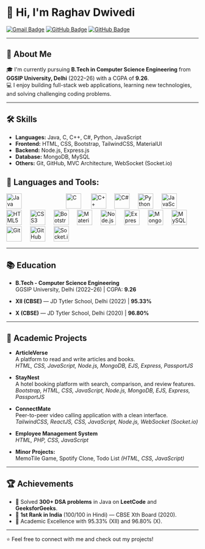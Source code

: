 # 👋 Hi, I'm Raghav Dwivedi

[![Gmail Badge](https://img.shields.io/badge/-raghavdwivedi463@gmail.com-c14438?style=flat&logo=Gmail&logoColor=white)](mailto:raghavdwivedi463@gmail.com)
[![GitHub Badge](https://img.shields.io/badge/-raghav--dwivedi-24292e?style=flat&logo=github&logoColor=white)](https://github.com/Raghavdwivedi45)
[![GitHub Badge](https://img.shields.io/badge/-raghav--dwivedi-24292e?style=flat&logo=github&logoColor=white)](https://www.linkedin.com/in/RaghavDwivedi463/)


---

## 🚀 About Me

🎓 I'm currently pursuing **B.Tech in Computer Science Engineering** from **GGSIP University, Delhi** (2022–26) with a CGPA of **9.26**.  
💻 I enjoy building full-stack web applications, learning new technologies, and solving challenging coding problems.

---

## 🛠️ Skills

- **Languages:** Java, C, C++, C#, Python, JavaScript
- **Frontend:** HTML, CSS, Bootstrap, TailwindCSS, MaterialUI
- **Backend:** Node.js, Express.js
- **Database:** MongoDB, MySQL
- **Others:** Git, GitHub, MVC Architecture, WebSocket (Socket.io)

## 🚀 Languages and Tools:

<p align="left">
  <img src="https://cdn.jsdelivr.net/gh/devicons/devicon/icons/java/java-original.svg" height="40" alt="Java" style="margin-right: 100px;"/> &nbsp;&nbsp;
  <img src="https://cdn.jsdelivr.net/gh/devicons/devicon/icons/c/c-original.svg" height="40" alt="C" style="margin-right: 10px;"/> &nbsp;&nbsp;
  <img src="https://cdn.jsdelivr.net/gh/devicons/devicon/icons/cplusplus/cplusplus-original.svg" height="40" alt="C++" style="margin-right: 10px;"/>&nbsp;&nbsp;
  <img src="https://cdn.jsdelivr.net/gh/devicons/devicon/icons/csharp/csharp-original.svg" height="40" alt="C#" style="margin-right: 10px;"/>&nbsp;&nbsp;
  <img src="https://cdn.jsdelivr.net/gh/devicons/devicon/icons/python/python-original.svg" height="40" alt="Python" style="margin-right: 10px;"/>&nbsp;&nbsp;
  <img src="https://cdn.jsdelivr.net/gh/devicons/devicon/icons/javascript/javascript-original.svg" height="40" alt="JavaScript" style="margin-right: 10px;"/>&nbsp;&nbsp;
  <img src="https://cdn.jsdelivr.net/gh/devicons/devicon/icons/html5/html5-original.svg" height="40" alt="HTML5" style="margin-right: 10px;"/>&nbsp;&nbsp;
  <img src="https://cdn.jsdelivr.net/gh/devicons/devicon/icons/css3/css3-original.svg" height="40" alt="CSS3" style="margin-right: 10px;"/>&nbsp;&nbsp;
  <img src="https://cdn.jsdelivr.net/gh/devicons/devicon/icons/bootstrap/bootstrap-original.svg" height="40" alt="Bootstrap" style="margin-right: 10px;"/>&nbsp;&nbsp;
  <img src="https://cdn.jsdelivr.net/gh/devicons/devicon/icons/materialui/materialui-original.svg" height="40" alt="Material UI" style="margin-right: 10px;"/>&nbsp;&nbsp;
  <img src="https://cdn.jsdelivr.net/gh/devicons/devicon/icons/nodejs/nodejs-original.svg" height="40" alt="Node.js" style="margin-right: 10px;"/>&nbsp;&nbsp;
  <img src="https://cdn.jsdelivr.net/gh/devicons/devicon/icons/express/express-original.svg" height="40" alt="Express.js" style="margin-right: 10px;"/>&nbsp;&nbsp;
  <img src="https://cdn.jsdelivr.net/gh/devicons/devicon/icons/mongodb/mongodb-original.svg" height="40" alt="MongoDB" style="margin-right: 10px;"/>&nbsp;&nbsp;
  <img src="https://cdn.jsdelivr.net/gh/devicons/devicon/icons/mysql/mysql-original.svg" height="40" alt="MySQL" style="margin-right: 10px;"/>&nbsp;&nbsp;
  <img src="https://cdn.jsdelivr.net/gh/devicons/devicon/icons/git/git-original.svg" height="40" alt="Git" style="margin-right: 10px;"/>&nbsp;&nbsp;
  <img src="https://cdn.jsdelivr.net/gh/devicons/devicon/icons/github/github-original.svg" height="40" alt="GitHub" style="margin-right: 10px;"/>&nbsp;&nbsp;
  <img src="https://cdn.jsdelivr.net/gh/devicons/devicon/icons/socketio/socketio-original.svg" height="40" alt="Socket.io" style="margin-right: 10px;"/>&nbsp;&nbsp;
</p>

---

## 📚 Education

- **B.Tech - Computer Science Engineering**  
  GGSIP University, Delhi (2022–26) | CGPA: **9.26**

- **XII (CBSE)** — JD Tytler School, Delhi (2022) | **95.33%**

- **X (CBSE)** — JD Tytler School, Delhi (2020) | **96.80%**

---

## 🎯 Academic Projects

- **ArticleVerse**  
  A platform to read and write articles and books.  
  _HTML, CSS, JavaScript, Node.js, MongoDB, EJS, Express, PassportJS_  

- **StayNest**  
  A hotel booking platform with search, comparison, and review features.  
  _Bootstrap, HTML, CSS, JavaScript, Node.js, MongoDB, EJS, Express, PassportJS_  

- **ConnectMate**  
  Peer-to-peer video calling application with a clean interface.  
  _TailwindCSS, ReactJS, CSS, JavaScript, Node.js, WebSocket (Socket.io)_  

- **Employee Management System**  
  _HTML, PHP, CSS, JavaScript_

- **Minor Projects:**  
  MemoTile Game, Spotify Clone, Todo List _(HTML, CSS, JavaScript)_

---

## 🏆 Achievements

- 🏅 Solved **300+ DSA problems** in Java on **LeetCode** and **GeeksforGeeks**.
- 🏅 **1st Rank in India** (100/100 in Hindi) — CBSE Xth Board (2020).
- 🏅 Academic Excellence with 95.33% (XII) and 96.80% (X).

---

⭐️ Feel free to connect with me and check out my projects!

<!---
Raghavdwivedi45/Raghavdwivedi45 is a ✨ special ✨ repository because its `README.md` (this file) appears on your GitHub profile.
You can click the Preview link to take a look at your changes.
--->
